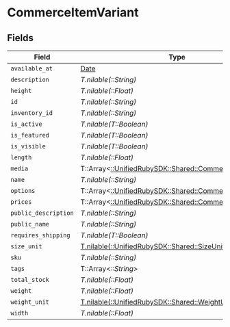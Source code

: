 # CommerceItemVariant


## Fields

| Field                                                                                               | Type                                                                                                | Required                                                                                            | Description                                                                                         |
| --------------------------------------------------------------------------------------------------- | --------------------------------------------------------------------------------------------------- | --------------------------------------------------------------------------------------------------- | --------------------------------------------------------------------------------------------------- |
| `available_at`                                                                                      | [Date](https://ruby-doc.org/stdlib-2.6.1/libdoc/date/rdoc/Date.html)                                | :heavy_minus_sign:                                                                                  | N/A                                                                                                 |
| `description`                                                                                       | *T.nilable(::String)*                                                                               | :heavy_minus_sign:                                                                                  | N/A                                                                                                 |
| `height`                                                                                            | *T.nilable(::Float)*                                                                                | :heavy_minus_sign:                                                                                  | N/A                                                                                                 |
| `id`                                                                                                | *T.nilable(::String)*                                                                               | :heavy_minus_sign:                                                                                  | N/A                                                                                                 |
| `inventory_id`                                                                                      | *T.nilable(::String)*                                                                               | :heavy_minus_sign:                                                                                  | N/A                                                                                                 |
| `is_active`                                                                                         | *T.nilable(T::Boolean)*                                                                             | :heavy_minus_sign:                                                                                  | N/A                                                                                                 |
| `is_featured`                                                                                       | *T.nilable(T::Boolean)*                                                                             | :heavy_minus_sign:                                                                                  | N/A                                                                                                 |
| `is_visible`                                                                                        | *T.nilable(T::Boolean)*                                                                             | :heavy_minus_sign:                                                                                  | N/A                                                                                                 |
| `length`                                                                                            | *T.nilable(::Float)*                                                                                | :heavy_minus_sign:                                                                                  | N/A                                                                                                 |
| `media`                                                                                             | T::Array<[::UnifiedRubySDK::Shared::CommerceItemMedia](../../models/shared/commerceitemmedia.md)>   | :heavy_minus_sign:                                                                                  | N/A                                                                                                 |
| `name`                                                                                              | *T.nilable(::String)*                                                                               | :heavy_minus_sign:                                                                                  | N/A                                                                                                 |
| `options`                                                                                           | T::Array<[::UnifiedRubySDK::Shared::CommerceItemOption](../../models/shared/commerceitemoption.md)> | :heavy_minus_sign:                                                                                  | N/A                                                                                                 |
| `prices`                                                                                            | T::Array<[::UnifiedRubySDK::Shared::CommerceItemPrice](../../models/shared/commerceitemprice.md)>   | :heavy_minus_sign:                                                                                  | N/A                                                                                                 |
| `public_description`                                                                                | *T.nilable(::String)*                                                                               | :heavy_minus_sign:                                                                                  | N/A                                                                                                 |
| `public_name`                                                                                       | *T.nilable(::String)*                                                                               | :heavy_minus_sign:                                                                                  | N/A                                                                                                 |
| `requires_shipping`                                                                                 | *T.nilable(T::Boolean)*                                                                             | :heavy_minus_sign:                                                                                  | N/A                                                                                                 |
| `size_unit`                                                                                         | [T.nilable(::UnifiedRubySDK::Shared::SizeUnit)](../../models/shared/sizeunit.md)                    | :heavy_minus_sign:                                                                                  | N/A                                                                                                 |
| `sku`                                                                                               | *T.nilable(::String)*                                                                               | :heavy_minus_sign:                                                                                  | N/A                                                                                                 |
| `tags`                                                                                              | T::Array<*::String*>                                                                                | :heavy_minus_sign:                                                                                  | N/A                                                                                                 |
| `total_stock`                                                                                       | *T.nilable(::Float)*                                                                                | :heavy_minus_sign:                                                                                  | N/A                                                                                                 |
| `weight`                                                                                            | *T.nilable(::Float)*                                                                                | :heavy_minus_sign:                                                                                  | N/A                                                                                                 |
| `weight_unit`                                                                                       | [T.nilable(::UnifiedRubySDK::Shared::WeightUnit)](../../models/shared/weightunit.md)                | :heavy_minus_sign:                                                                                  | N/A                                                                                                 |
| `width`                                                                                             | *T.nilable(::Float)*                                                                                | :heavy_minus_sign:                                                                                  | N/A                                                                                                 |